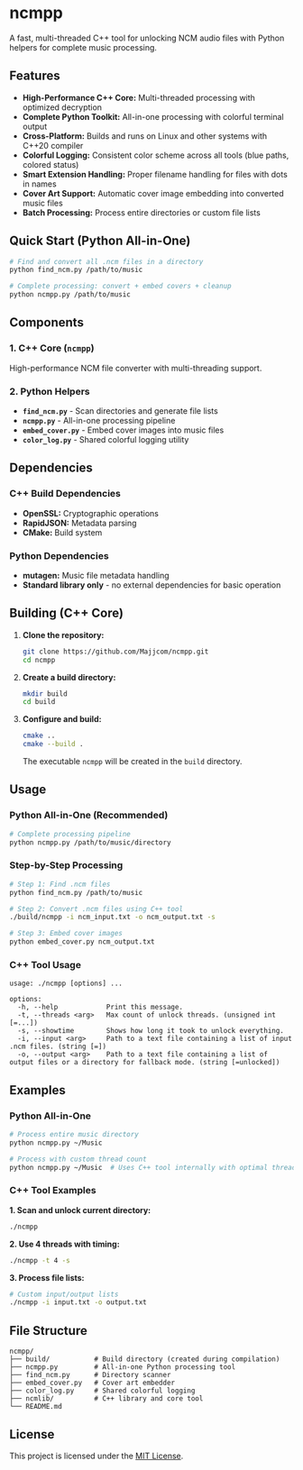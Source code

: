
# ncmpp

A fast, multi-threaded C++ tool for unlocking NCM audio files with Python helpers for complete music processing.

## Features

*   **High-Performance C++ Core:** Multi-threaded processing with optimized decryption
*   **Complete Python Toolkit:** All-in-one processing with colorful terminal output
*   **Cross-Platform:** Builds and runs on Linux and other systems with C++20 compiler
*   **Colorful Logging:** Consistent color scheme across all tools (blue paths, colored status)
*   **Smart Extension Handling:** Proper filename handling for files with dots in names
*   **Cover Art Support:** Automatic cover image embedding into converted music files
*   **Batch Processing:** Process entire directories or custom file lists

## Quick Start (Python All-in-One)

```bash
# Find and convert all .ncm files in a directory
python find_ncm.py /path/to/music

# Complete processing: convert + embed covers + cleanup
python ncmpp.py /path/to/music
```

## Components

### 1. C++ Core (`ncmpp`)
High-performance NCM file converter with multi-threading support.

### 2. Python Helpers
- **`find_ncm.py`** - Scan directories and generate file lists
- **`ncmpp.py`** - All-in-one processing pipeline
- **`embed_cover.py`** - Embed cover images into music files
- **`color_log.py`** - Shared colorful logging utility

## Dependencies

### C++ Build Dependencies
*   **OpenSSL:** Cryptographic operations
*   **RapidJSON:** Metadata parsing
*   **CMake:** Build system

### Python Dependencies
*   **mutagen:** Music file metadata handling
*   **Standard library only** - no external dependencies for basic operation

## Building (C++ Core)

1.  **Clone the repository:**
    ```bash
    git clone https://github.com/Majjcom/ncmpp.git
    cd ncmpp
    ```

2.  **Create a build directory:**
    ```bash
    mkdir build
    cd build
    ```

3.  **Configure and build:**
    ```bash
    cmake ..
    cmake --build .
    ```
    The executable `ncmpp` will be created in the `build` directory.

## Usage

### Python All-in-One (Recommended)
```bash
# Complete processing pipeline
python ncmpp.py /path/to/music/directory
```

### Step-by-Step Processing
```bash
# Step 1: Find .ncm files
python find_ncm.py /path/to/music

# Step 2: Convert .ncm files using C++ tool
./build/ncmpp -i ncm_input.txt -o ncm_output.txt -s

# Step 3: Embed cover images
python embed_cover.py ncm_output.txt
```

### C++ Tool Usage
```
usage: ./ncmpp [options] ...

options:
  -h, --help            Print this message.
  -t, --threads <arg>   Max count of unlock threads. (unsigned int [=...])
  -s, --showtime        Shows how long it took to unlock everything.
  -i, --input <arg>     Path to a text file containing a list of input .ncm files. (string [=])
  -o, --output <arg>    Path to a text file containing a list of output files or a directory for fallback mode. (string [=unlocked])
```

## Examples

### Python All-in-One
```bash
# Process entire music directory
python ncmpp.py ~/Music

# Process with custom thread count
python ncmpp.py ~/Music  # Uses C++ tool internally with optimal threads
```

### C++ Tool Examples

**1. Scan and unlock current directory:**
```bash
./ncmpp
```

**2. Use 4 threads with timing:**
```bash
./ncmpp -t 4 -s
```

**3. Process file lists:**
```bash
# Custom input/output lists
./ncmpp -i input.txt -o output.txt
```

## File Structure

```
ncmpp/
├── build/           # Build directory (created during compilation)
├── ncmpp.py         # All-in-one Python processing tool
├── find_ncm.py      # Directory scanner
├── embed_cover.py   # Cover art embedder
├── color_log.py     # Shared colorful logging
├── ncmlib/          # C++ library and core tool
└── README.md
```

## License

This project is licensed under the [MIT License](LICENSE).
